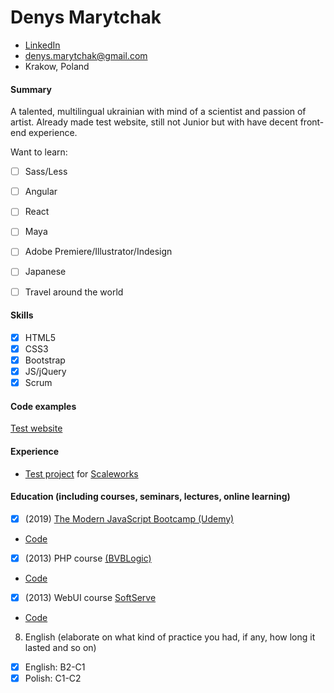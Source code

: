# Denys Marytchak

* [LinkedIn](https://www.linkedin.com/in/denys-marytchak-a7903367/) 
* [denys.marytchak@gmail.com](mailto:contact@osf-global.com) 
* Krakow, Poland

#### Summary 
A talented, multilingual ukrainian with mind of a scientist and passion of artist. Already made test website, still not Junior but with have decent front-end experience.

Want to learn:
 - [ ] Sass/Less
 - [ ] Angular
 - [ ] React
 - [ ] Maya
 - [ ] Adobe Premiere/Illustrator/Indesign
 - [ ] Japanese
 - [ ] Travel around the world


#### Skills
- [x] HTML5
- [x] CSS3
- [x] Bootstrap
- [x] JS/jQuery
- [x] Scrum

#### Code examples
[Test website](https://fervent-mayer-af8a11.netlify.com/)

#### Experience
- [Test project](https://github.com/SonOfGlory/Scaleworks) for [Scaleworks](https://scaleworks.com/)


 #### Education (including courses, seminars, lectures, online learning)
- [x] (2019) [The Modern JavaScript Bootcamp (Udemy)](https://www.udemy.com/course/modern-javascript/) 
* [Code](https://github.com/SonOfGlory/Andrew-Mead-udemy.com-)
- [x] (2013) PHP course [(BVBLogic)](https://bvblogic.com/) 
* [Code](https://github.com/SonOfGlory/denys.marytchak/tree/master/BVB%20test%20site)
- [x] (2013) WebUI course [SoftServe](https://www.softserveinc.com/en-us/) 
* [Code](https://github.com/SonOfGlory/denys.marytchak)

8. English (elaborate on what kind of practice you had, if any, how long it lasted and so on)
- [x] English: B2-C1
- [x] Polish:  C1-C2
